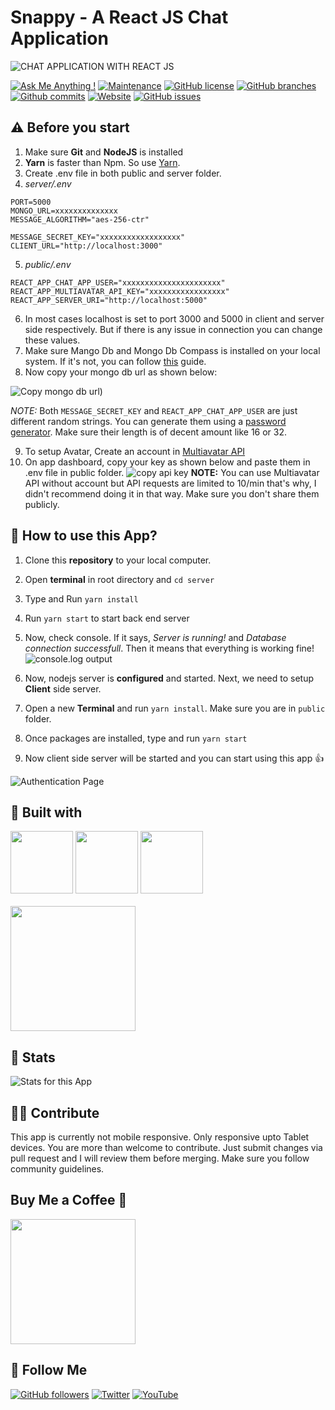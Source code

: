 # Snappy - A React JS Chat Application


![CHAT APPLICATION WITH REACT JS](https://user-images.githubusercontent.com/71302066/173859274-3176af8c-0819-4a14-9746-a6f85ba12db5.png)

[![Ask Me Anything !](https://img.shields.io/badge/Ask%20me-anything-1abc9c.svg)](https://github.com/Technical-Shubham-tech)
[![Maintenance](https://img.shields.io/badge/Maintained%3F-yes-green.svg)](https://github.com/Technical-Shubham-tech/chat-app/commits/main)
[![GitHub license](https://img.shields.io/github/license/Technical-Shubham-tech/chat-app)](https://github.com/Technical-Shubham-tech/chat-app/blob/main/LICENSE.md)
[![GitHub branches](https://badgen.net/github/branches/Technical-Shubham-tech/chat-app/)](https://github.com/Technical-Shubham-tech/chat-app/branches)
[![Github commits](https://badgen.net/github/commits/Technical-Shubham-tech/chat-app/main)](https://github.com/Technical-Shubham-tech/chat-app/commits/)
[![Website](https://img.shields.io/website-up-down-green-red/http/shields.io.svg)](https://snappy-chatapp.netlify.app/)
[![GitHub issues](https://img.shields.io/github/issues/Technical-Shubham-tech/chat-app)](https://github.com/Technical-Shubham-tech/chat-app/issues)

## ⚠️ Before you start
1. Make sure **Git** and **NodeJS** is installed
2. **Yarn** is faster than Npm. So use [Yarn](https://classic.yarnpkg.com/lang/en/docs/install/).
3. Create .env file in both public and server folder.
4. _server/.env_
```
PORT=5000
MONGO_URL=xxxxxxxxxxxxxx
MESSAGE_ALGORITHM="aes-256-ctr"

MESSAGE_SECRET_KEY="xxxxxxxxxxxxxxxxxx"
CLIENT_URL="http://localhost:3000"
```
5. _public/.env_
```
REACT_APP_CHAT_APP_USER="xxxxxxxxxxxxxxxxxxxxxx"
REACT_APP_MULTIAVATAR_API_KEY="xxxxxxxxxxxxxxxxx"
REACT_APP_SERVER_URI="http://localhost:5000"
```

6. In most cases localhost is set to port 3000 and 5000 in client and server side respectively. But if there is any issue in connection you can change these values.
7. Make sure Mango Db and Mongo Db Compass is installed on your local system. If it's not, you can follow [this](https://www.mongodb.com/docs/manual/tutorial/) guide.
8. Now copy your mongo db url as shown below:

![Copy mongo db url](https://user-images.githubusercontent.com/71302066/173810573-e01250c2-8929-46dc-8adb-3fcd6f16e59c.png))

*NOTE:* Both `MESSAGE_SECRET_KEY` and `REACT_APP_CHAT_APP_USER` are just different random strings. You can generate them using a [password generator](https://passwordsgenerator.net/). Make sure their length is of decent amount like 16 or 32.

9. To setup Avatar, Create an account in [Multiavatar API](https://multiavatar.com)
10. On app dashboard, copy your key as shown below and paste them in .env file in public folder.
![copy api key](https://user-images.githubusercontent.com/71302066/173812498-cbbd0dca-4cfc-494f-9aee-f3acfdb5e339.png)
**NOTE:** You can use Multiavatar API without account but API requests are limited to 10/min that's why, I didn't recommend doing it in that way.
Make sure you don't share them publicly.

## 📌 How to use this App?
1. Clone this **repository** to your local computer.
2. Open **terminal** in root directory and `cd server`
3. Type and Run `yarn install`
4. Run `yarn start` to start back end server
5. Now, check console. If it says, _Server is running!_ and _Database connection successfull_. Then it means that everything is working fine!
![console.log output](https://user-images.githubusercontent.com/71302066/173813948-8dfe60a2-5a26-4174-987e-bb8e6f6c2c02.png)

6. Now, nodejs server is **configured** and started. Next, we need to setup **Client** side server.
7. Open a new **Terminal** and run `yarn install`. Make sure you are in `public` folder.
8. Once packages are installed, type and run `yarn start`
9. Now client side server will be started and you can start using this app :+1:

![Authentication Page](https://user-images.githubusercontent.com/71302066/173814643-c1e05a3c-7089-4e79-b1b2-25ddf987cb8b.png)

## 📃 Built with
[<img src="https://media3.giphy.com/media/ln7z2eWriiQAllfVcn/200w.webp" width="100">](https://www.javascript.com/)
[<img src="https://i.giphy.com/media/eNAsjO55tPbgaor7ma/200w.webp" width="100">](https://reactjs.org/)
[<img src="https://media3.giphy.com/media/kdFc8fubgS31b8DsVu/giphy.webp" width="100">](https://nodejs.org/)
<br /><br />
<img src="https://img.shields.io/badge/MongoDB-4EA94B?style=for-the-badge&logo=mongodb&logoColor=white" width="200" />

## 🔧 Stats

![Stats for this App](https://user-images.githubusercontent.com/71302066/173817276-26d0d2ea-c47a-4e57-b267-16436150749d.svg)

## 🙌🏼 Contribute
This app is currently not mobile responsive. Only responsive upto Tablet devices. You are more than welcome to contribute. Just submit changes via pull request and I will review them before merging. Make sure you follow community guidelines.

## Buy Me a Coffee 🍺

[<img src="https://img.shields.io/badge/Buy_Me_A_Coffee-FFDD00?style=for-the-badge&logo=buy-me-a-coffee&logoColor=black" width="200" />](https://www.buymeacoffee.com/sanidhy "Buy me a Coffee")

## 🚀 Follow Me
[![GitHub followers](https://img.shields.io/github/followers/Technical-Shubham-tech?style=social&label=Follow&maxAge=2592000)](https://github.com/Technical-Shubham-tech)
[![Twitter](https://img.shields.io/twitter/url?style=social&url=https%3A%2F%2Ftwitter.com%2FTechnicalShubam)](https://twitter.com/intent/tweet?text=Wow:&url=https%3A%2F%2Fgithub.com%2FTechnical-Shubham-tech%2Fmedical-chat-app)
[![YouTube](https://img.shields.io/badge/YouTube-FF0000?style=for-the-badge&logo=youtube&logoColor=white)](https://www.youtube.com/channel/UCNAz_hUVBG2ZUN8TVm0bmYw)
